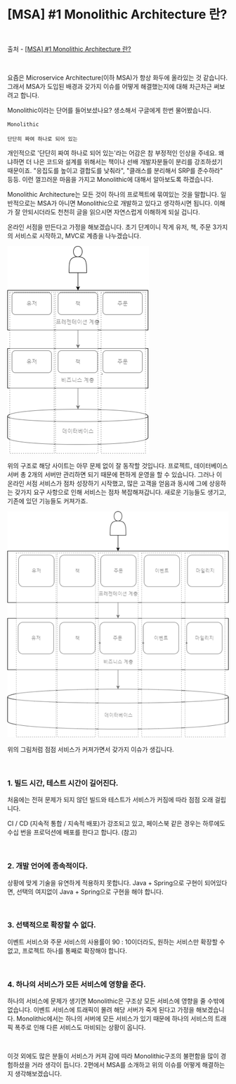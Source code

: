 # [MSA] #1 Monolithic Architecture 란?

<br/>

출처 - [[MSA] #1 Monolithic Architecture 란?](https://alwayspr.tistory.com/19)

<br/>

요즘은 Microservice Architecture(이하 MSA)가 항상 화두에 올라있는 것 같습니다. 그래서 MSA가 도입된 배경과 갖가지 이슈를 어떻게 해결했는지에 대해 차근차근 써보려고 합니다.

Monolithic이라는 단어를 들어보셨나요? 생소해서 구글에게 한번 물어봤습니다.

```
Monolithic

단단히 짜여 하나로 되어 있는
```

개인적으로 '단단히 짜여 하나로 되어 있는'라는 어감은 참 부정적인 인상을 주네요. 왜냐하면 더 나은 코드와 설계를 위해서는 책이나 선배 개발자분들이 분리를 강조하셨기 때문이죠. "응집도를 높이고 결합도를 낮춰라", "클래스를 분리해서 SRP를 준수하라" 등등. 이런 껄끄러운 마음을 가지고 Monolithic에 대해서 알아보도록 하겠습니다.

Monolithic Architecture는 모든 것이 하나의 프로젝트에 묶여있는 것을 말합니다. 일반적으로는 MSA가 아니면 Monolithic으로 개발하고 있다고 생각하시면 됩니다. 이해가 잘 안되시더라도 천천히 글을 읽으시면 자연스럽게 이해하게 되실 겁니다.

온라인 서점을 만든다고 가정을 해보겠습니다. 초기 단계이니 작게 유저, 책, 주문 3가지의 서비스로 시작하고, MVC로 계층을 나누겠습니다.

![images](../../../Images/2019/11/20191128-1508-01.png)

위의 구조로 해당 사이트는 아무 문제 없이 잘 동작할 것입니다. 프로젝트, 데이터베이스 서버 총 2개의 서버만 관리하면 되기 때문에 편하게 운영을 할 수 있습니다. 그러나 이 온라인 서점 서비스가 점차 성장하기 시작했고, 많은 고객을 얻음과 동시에 그에 상응하는 갖가지 요구 사항으로 인해 서비스는 점차 복잡해져갑니다. 새로운 기능들도 생기고, 기존에 있던 기능들도 커져가죠.

![images](../../../Images/2019/11/20191128-1508-02.png)

위의 그림처럼 점점 서비스가 커져가면서 갖가지 이슈가 생깁니다.

<br/>

### 1. 빌드 시간, 테스트 시간이 길어진다.

처음에는 전혀 문제가 되지 않던 빌드와 테스트가 서비스가 커짐에 따라 점점 오래 걸립니다.

CI / CD (지속적 통합 / 지속적 배포)가 강조되고 있고, 페이스북 같은 경우는 하루에도 수십 번을 프로덕션에 배포를 한다고 합니다. (참고)

<br/>

### 2. 개발 언어에 종속적이다.

상황에 맞게 기술을 유연하게 적용하지 못합니다. Java + Spring으로 구현이 되어있다면, 선택의 여지없이 Java + Spring으로 구현을 해야 합니다.

<br/>

### 3. 선택적으로 확장할 수 없다.

이벤트 서비스와 주문 서비스의 사용률이 90 : 10이더라도, 원하는 서비스만 확장할 수 없고, 프로젝트 하나를 통째로 확장해야 합니다.

<br/>

### 4. 하나의 서비스가 모든 서비스에 영향을 준다.

하나의 서비스에 문제가 생기면 Monolithic은 구조상 모든 서비스에 영향을 줄 수밖에 없습니다. 이벤트 서비스에 트래픽이 몰려 해당 서버가 죽게 된다고 가정을 해보겠습니다. Monolithic에서는 하나의 서버에 모든 서비스가 있기 때문에 하나의 서비스의 트래픽 폭주로 인해 다른 서비스도 마비되는 상황이 옵니다.

<br/>

이것 외에도 많은 분들이 서비스가 커져 감에 따라 Monolithic구조의 불편함을 많이 경험하셨을 거라 생각이 듭니다. 2편에서 MSA를 소개하고 위의 이슈를 어떻게 해결하는지 생각해보겠습니다.
